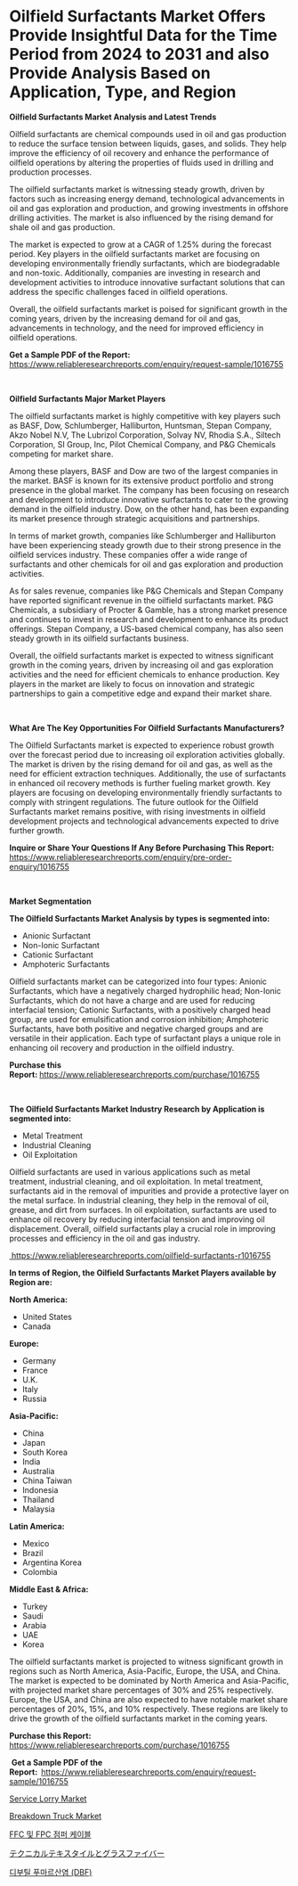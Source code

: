 <p><h1>Oilfield Surfactants Market Offers Provide Insightful Data for the Time Period from 2024 to 2031 and also Provide Analysis Based on Application, Type, and Region</h1></p><p><strong>Oilfield Surfactants Market Analysis and Latest Trends</strong></p>
<p><p>Oilfield surfactants are chemical compounds used in oil and gas production to reduce the surface tension between liquids, gases, and solids. They help improve the efficiency of oil recovery and enhance the performance of oilfield operations by altering the properties of fluids used in drilling and production processes.</p><p>The oilfield surfactants market is witnessing steady growth, driven by factors such as increasing energy demand, technological advancements in oil and gas exploration and production, and growing investments in offshore drilling activities. The market is also influenced by the rising demand for shale oil and gas production.</p><p>The market is expected to grow at a CAGR of 1.25% during the forecast period. Key players in the oilfield surfactants market are focusing on developing environmentally friendly surfactants, which are biodegradable and non-toxic. Additionally, companies are investing in research and development activities to introduce innovative surfactant solutions that can address the specific challenges faced in oilfield operations.</p><p>Overall, the oilfield surfactants market is poised for significant growth in the coming years, driven by the increasing demand for oil and gas, advancements in technology, and the need for improved efficiency in oilfield operations.</p></p>
<p><strong>Get a Sample PDF of the Report:&nbsp;</strong> <a href="https://www.reliableresearchreports.com/enquiry/request-sample/1016755">https://www.reliableresearchreports.com/enquiry/request-sample/1016755</a></p>
<p>&nbsp;</p>
<p><strong>Oilfield Surfactants Major Market Players</strong></p>
<p><p>The oilfield surfactants market is highly competitive with key players such as BASF, Dow, Schlumberger, Halliburton, Huntsman, Stepan Company, Akzo Nobel N.V, The Lubrizol Corporation, Solvay NV, Rhodia S.A., Siltech Corporation, SI Group, Inc, Pilot Chemical Company, and P&G Chemicals competing for market share.</p><p>Among these players, BASF and Dow are two of the largest companies in the market. BASF is known for its extensive product portfolio and strong presence in the global market. The company has been focusing on research and development to introduce innovative surfactants to cater to the growing demand in the oilfield industry. Dow, on the other hand, has been expanding its market presence through strategic acquisitions and partnerships.</p><p>In terms of market growth, companies like Schlumberger and Halliburton have been experiencing steady growth due to their strong presence in the oilfield services industry. These companies offer a wide range of surfactants and other chemicals for oil and gas exploration and production activities.</p><p>As for sales revenue, companies like P&G Chemicals and Stepan Company have reported significant revenue in the oilfield surfactants market. P&G Chemicals, a subsidiary of Procter & Gamble, has a strong market presence and continues to invest in research and development to enhance its product offerings. Stepan Company, a US-based chemical company, has also seen steady growth in its oilfield surfactants business.</p><p>Overall, the oilfield surfactants market is expected to witness significant growth in the coming years, driven by increasing oil and gas exploration activities and the need for efficient chemicals to enhance production. Key players in the market are likely to focus on innovation and strategic partnerships to gain a competitive edge and expand their market share.</p></p>
<p>&nbsp;</p>
<p><strong>What Are The Key Opportunities For Oilfield Surfactants Manufacturers?</strong></p>
<p><p>The Oilfield Surfactants market is expected to experience robust growth over the forecast period due to increasing oil exploration activities globally. The market is driven by the rising demand for oil and gas, as well as the need for efficient extraction techniques. Additionally, the use of surfactants in enhanced oil recovery methods is further fueling market growth. Key players are focusing on developing environmentally friendly surfactants to comply with stringent regulations. The future outlook for the Oilfield Surfactants market remains positive, with rising investments in oilfield development projects and technological advancements expected to drive further growth.</p></p>
<p><strong>Inquire or Share Your Questions If Any Before Purchasing This Report:</strong> <a href="https://www.reliableresearchreports.com/enquiry/pre-order-enquiry/1016755">https://www.reliableresearchreports.com/enquiry/pre-order-enquiry/1016755</a></p>
<p>&nbsp;</p>
<p><strong>Market Segmentation</strong></p>
<p><strong>The Oilfield Surfactants Market Analysis by types is segmented into:</strong></p>
<p><ul><li>Anionic Surfactant</li><li>Non-Ionic Surfactant</li><li>Cationic Surfactant</li><li>Amphoteric Surfactants</li></ul></p>
<p><p>Oilfield surfactants market can be categorized into four types: Anionic Surfactants, which have a negatively charged hydrophilic head; Non-Ionic Surfactants, which do not have a charge and are used for reducing interfacial tension; Cationic Surfactants, with a positively charged head group, are used for emulsification and corrosion inhibition; Amphoteric Surfactants, have both positive and negative charged groups and are versatile in their application. Each type of surfactant plays a unique role in enhancing oil recovery and production in the oilfield industry.</p></p>
<p><strong>Purchase this Report:&nbsp;</strong><a href="https://www.reliableresearchreports.com/purchase/1016755">https://www.reliableresearchreports.com/purchase/1016755</a></p>
<p>&nbsp;</p>
<p><strong>The Oilfield Surfactants Market Industry Research by Application is segmented into:</strong></p>
<p><ul><li>Metal Treatment</li><li>Industrial Cleaning</li><li>Oil Exploitation</li></ul></p>
<p><p>Oilfield surfactants are used in various applications such as metal treatment, industrial cleaning, and oil exploitation. In metal treatment, surfactants aid in the removal of impurities and provide a protective layer on the metal surface. In industrial cleaning, they help in the removal of oil, grease, and dirt from surfaces. In oil exploitation, surfactants are used to enhance oil recovery by reducing interfacial tension and improving oil displacement. Overall, oilfield surfactants play a crucial role in improving processes and efficiency in the oil and gas industry.</p></p>
<p><a href="https://www.reliableresearchreports.com/oilfield-surfactants-r1016755">&nbsp;https://www.reliableresearchreports.com/oilfield-surfactants-r1016755</a></p>
<p><strong>In terms of Region, the Oilfield Surfactants Market Players available by Region are:</strong></p>
<p>
    <p> <strong> North America: </strong>
        <ul>
            <li>United States</li>
            <li>Canada</li>
        </ul>
        </p> 
    <p> <strong> Europe: </strong>
        <ul>
            <li>Germany</li>
            <li>France</li>
            <li>U.K.</li>
            <li>Italy</li>
            <li>Russia</li>
        </ul>
        </p> 
    <p> <strong> Asia-Pacific: </strong>
        <ul>
            <li>China</li>
            <li>Japan</li>
            <li>South Korea</li>
            <li>India</li>
            <li>Australia</li>
            <li>China Taiwan</li>
            <li>Indonesia</li>
            <li>Thailand</li>
            <li>Malaysia</li>
        </ul>
        </p> 
    <p> <strong> Latin America: </strong>
        <ul>
            <li>Mexico</li>
            <li>Brazil</li>
            <li>Argentina Korea</li>
            <li>Colombia</li>
        </ul>
        </p> 
    <p> <strong> Middle East & Africa: </strong>
        <ul>
            <li>Turkey</li>
            <li>Saudi</li>
            <li>Arabia</li>
            <li>UAE</li>
            <li>Korea</li>
        </ul>
    </p>
    </p>
<p><p>The oilfield surfactants market is projected to witness significant growth in regions such as North America, Asia-Pacific, Europe, the USA, and China. The market is expected to be dominated by North America and Asia-Pacific, with projected market share percentages of 30% and 25% respectively. Europe, the USA, and China are also expected to have notable market share percentages of 20%, 15%, and 10% respectively. These regions are likely to drive the growth of the oilfield surfactants market in the coming years.</p></p>
<p><strong>Purchase this Report: </strong><a href="https://www.reliableresearchreports.com/purchase/1016755">https://www.reliableresearchreports.com/purchase/1016755</a></p>
<p>&nbsp;<strong>Get a Sample PDF of the Report:&nbsp;&nbsp;</strong><a href="https://www.reliableresearchreports.com/enquiry/request-sample/1016755">https://www.reliableresearchreports.com/enquiry/request-sample/1016755</a></p>
<p><strong></strong></p>
<p><p><a href="https://github.com/huqhwmcs55/Market-Research-Report-List-1/blob/main/service-lorry-market.md">Service Lorry Market</a></p><p><a href="https://github.com/kumertitash/Market-Research-Report-List-1/blob/main/breakdown-truck-market.md">Breakdown Truck Market</a></p><p><a href="https://github.com/RickyMetzDVM/Market-Research-Report-List-1/blob/main/4673984115868.md">FFC 및 FPC 점퍼 케이블</a></p><p><a href="https://github.com/JessKilback/Market-Research-Report-List-1/blob/main/7827988128542.md">テクニカルテキスタイルとグラスファイバー</a></p><p><a href="https://github.com/TitusBoyer1/Market-Research-Report-List-1/blob/main/9262589115867.md">디부틸 푸마르산염 (DBF)</a></p></p>